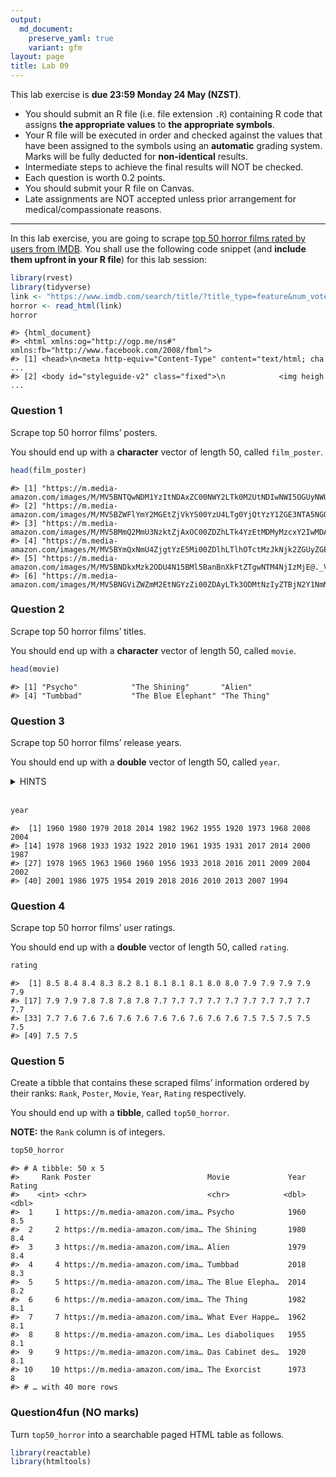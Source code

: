 ```yaml
---
output: 
  md_document:
    preserve_yaml: true
    variant: gfm
layout: page
title: Lab 09
---
```


This lab exercise is **due 23:59 Monday 24 May (NZST)**.

-   You should submit an R file (i.e. file extension `.R`) containing R
    code that assigns **the appropriate values** to **the appropriate
    symbols**.
-   Your R file will be executed in order and checked against the values
    that have been assigned to the symbols using an **automatic**
    grading system. Marks will be fully deducted for **non-identical**
    results.
-   Intermediate steps to achieve the final results will NOT be checked.
-   Each question is worth 0.2 points.
-   You should submit your R file on Canvas.
-   Late assignments are NOT accepted unless prior arrangement for
    medical/compassionate reasons.

------------------------------------------------------------------------

In this lab exercise, you are going to scrape [top 50 horror films rated
by users from
IMDB](https://www.imdb.com/search/title/?title_type=feature&num_votes=25000,&genres=horror&sort=user_rating,desc&view=simple&sort=user_rating).
You shall use the following code snippet (and **include them upfront in
your R file**) for this lab session:

``` r
library(rvest)
library(tidyverse)
link <- "https://www.imdb.com/search/title/?title_type=feature&num_votes=25000,&genres=horror&sort=user_rating,desc&view=simple&sort=user_rating"
horror <- read_html(link)
horror
```

    #> {html_document}
    #> <html xmlns:og="http://ogp.me/ns#" xmlns:fb="http://www.facebook.com/2008/fbml">
    #> [1] <head>\n<meta http-equiv="Content-Type" content="text/html; cha ...
    #> [2] <body id="styleguide-v2" class="fixed">\n            <img heigh ...

### Question 1

Scrape top 50 horror films’ posters.

You should end up with a **character** vector of length 50, called
`film_poster`.

``` r
head(film_poster)
```

    #> [1] "https://m.media-amazon.com/images/M/MV5BNTQwNDM1YzItNDAxZC00NWY2LTk0M2UtNDIwNWI5OGUyNWUxXkEyXkFqcGdeQXVyNzkwMjQ5NzM@._V1_UX34_CR0,0,34,50_AL_.jpg"
    #> [2] "https://m.media-amazon.com/images/M/MV5BZWFlYmY2MGEtZjVkYS00YzU4LTg0YjQtYzY1ZGE3NTA5NGQxXkEyXkFqcGdeQXVyMTQxNzMzNDI@._V1_UX34_CR0,0,34,50_AL_.jpg"
    #> [3] "https://m.media-amazon.com/images/M/MV5BMmQ2MmU3NzktZjAxOC00ZDZhLTk4YzEtMDMyMzcxY2IwMDAyXkEyXkFqcGdeQXVyNzkwMjQ5NzM@._V1_UX34_CR0,0,34,50_AL_.jpg"
    #> [4] "https://m.media-amazon.com/images/M/MV5BYmQxNmU4ZjgtYzE5Mi00ZDlhLTlhOTctMzJkNjk2ZGUyZGEwXkEyXkFqcGdeQXVyMzgxMDA0Nzk@._V1_UY50_CR0,0,34,50_AL_.jpg"
    #> [5] "https://m.media-amazon.com/images/M/MV5BNDkxMzk2ODU4N15BMl5BanBnXkFtZTgwNTM4NjIzMjE@._V1_UY50_CR0,0,34,50_AL_.jpg"                                
    #> [6] "https://m.media-amazon.com/images/M/MV5BNGViZWZmM2EtNGYzZi00ZDAyLTk3ODMtNzIyZTBjN2Y1NmM1XkEyXkFqcGdeQXVyNTAyODkwOQ@@._V1_UX34_CR0,0,34,50_AL_.jpg"

### Question 2

Scrape top 50 horror films’ titles.

You should end up with a **character** vector of length 50, called
`movie`.

``` r
head(movie)
```

    #> [1] "Psycho"            "The Shining"       "Alien"            
    #> [4] "Tumbbad"           "The Blue Elephant" "The Thing"

### Question 3

Scrape top 50 horror films’ release years.

You should end up with a **double** vector of length 50, called `year`.

<details>
<summary>
HINTS
</summary>

1.  You may find one of [{readr}’s `parse_*()`
    functions](https://readr.tidyverse.org/reference/index.html#section-column-parsers)
    useful for extracting numbers.

</details>

<br>

``` r
year
```

    #>  [1] 1960 1980 1979 2018 2014 1982 1962 1955 1920 1973 1968 2008 2004
    #> [14] 1978 1968 1933 1932 1922 2010 1961 1935 1931 2017 2014 2000 1987
    #> [27] 1978 1965 1963 1960 1960 1956 1933 2018 2016 2011 2009 2004 2002
    #> [40] 2001 1986 1975 1954 2019 2018 2016 2010 2013 2007 1994

### Question 4

Scrape top 50 horror films’ user ratings.

You should end up with a **double** vector of length 50, called
`rating`.

``` r
rating
```

    #>  [1] 8.5 8.4 8.4 8.3 8.2 8.1 8.1 8.1 8.1 8.0 8.0 7.9 7.9 7.9 7.9 7.9
    #> [17] 7.9 7.9 7.8 7.8 7.8 7.8 7.7 7.7 7.7 7.7 7.7 7.7 7.7 7.7 7.7 7.7
    #> [33] 7.7 7.6 7.6 7.6 7.6 7.6 7.6 7.6 7.6 7.6 7.6 7.5 7.5 7.5 7.5 7.5
    #> [49] 7.5 7.5

### Question 5

Create a tibble that contains these scraped films’ information ordered
by their ranks: `Rank`, `Poster`, `Movie`, `Year`, `Rating`
respectively.

You should end up with a **tibble**, called `top50_horror`.

**NOTE:** the `Rank` column is of integers.

``` r
top50_horror
```

    #> # A tibble: 50 x 5
    #>     Rank Poster                          Movie             Year Rating
    #>    <int> <chr>                           <chr>            <dbl>  <dbl>
    #>  1     1 https://m.media-amazon.com/ima… Psycho            1960    8.5
    #>  2     2 https://m.media-amazon.com/ima… The Shining       1980    8.4
    #>  3     3 https://m.media-amazon.com/ima… Alien             1979    8.4
    #>  4     4 https://m.media-amazon.com/ima… Tumbbad           2018    8.3
    #>  5     5 https://m.media-amazon.com/ima… The Blue Elepha…  2014    8.2
    #>  6     6 https://m.media-amazon.com/ima… The Thing         1982    8.1
    #>  7     7 https://m.media-amazon.com/ima… What Ever Happe…  1962    8.1
    #>  8     8 https://m.media-amazon.com/ima… Les diaboliques   1955    8.1
    #>  9     9 https://m.media-amazon.com/ima… Das Cabinet des…  1920    8.1
    #> 10    10 https://m.media-amazon.com/ima… The Exorcist      1973    8  
    #> # … with 40 more rows

### Question4fun (NO marks)

Turn `top50_horror` into a searchable paged HTML table as follows.

``` r
library(reactable)
library(htmltools)
```

<div id="htmlwidget-55954100c66b26dc0aa6" class="reactable html-widget"
style="width:690px;height:auto;">

</div>

<script type="application/json" data-for="htmlwidget-55954100c66b26dc0aa6">{"x":{"tag":{"name":"Reactable","attribs":{"data":{"Rank":[1,2,3,4,5,6,7,8,9,10,11,12,13,14,15,16,17,18,19,20,21,22,23,24,25,26,27,28,29,30,31,32,33,34,35,36,37,38,39,40,41,42,43,44,45,46,47,48,49,50],"Poster":["https://m.media-amazon.com/images/M/MV5BNTQwNDM1YzItNDAxZC00NWY2LTk0M2UtNDIwNWI5OGUyNWUxXkEyXkFqcGdeQXVyNzkwMjQ5NzM@._V1_UX34_CR0,0,34,50_AL_.jpg","https://m.media-amazon.com/images/M/MV5BZWFlYmY2MGEtZjVkYS00YzU4LTg0YjQtYzY1ZGE3NTA5NGQxXkEyXkFqcGdeQXVyMTQxNzMzNDI@._V1_UX34_CR0,0,34,50_AL_.jpg","https://m.media-amazon.com/images/M/MV5BMmQ2MmU3NzktZjAxOC00ZDZhLTk4YzEtMDMyMzcxY2IwMDAyXkEyXkFqcGdeQXVyNzkwMjQ5NzM@._V1_UX34_CR0,0,34,50_AL_.jpg","https://m.media-amazon.com/images/M/MV5BYmQxNmU4ZjgtYzE5Mi00ZDlhLTlhOTctMzJkNjk2ZGUyZGEwXkEyXkFqcGdeQXVyMzgxMDA0Nzk@._V1_UY50_CR0,0,34,50_AL_.jpg","https://m.media-amazon.com/images/M/MV5BNDkxMzk2ODU4N15BMl5BanBnXkFtZTgwNTM4NjIzMjE@._V1_UY50_CR0,0,34,50_AL_.jpg","https://m.media-amazon.com/images/M/MV5BNGViZWZmM2EtNGYzZi00ZDAyLTk3ODMtNzIyZTBjN2Y1NmM1XkEyXkFqcGdeQXVyNTAyODkwOQ@@._V1_UX34_CR0,0,34,50_AL_.jpg","https://m.media-amazon.com/images/M/MV5BZmI0M2VmNTgtMWVhYS00Zjg1LTk1YTYtNmJmMjRkZmMwYTc2XkEyXkFqcGdeQXVyNTA4NzY1MzY@._V1_UX34_CR0,0,34,50_AL_.jpg","https://m.media-amazon.com/images/M/MV5BZDVlZDdjNDktN2M4ZC00NjdkLThiMDctM2FiZWNlYjIzNDExXkEyXkFqcGdeQXVyMTA1NTM1NDI2._V1_UY50_CR0,0,34,50_AL_.jpg","https://m.media-amazon.com/images/M/MV5BNWJiNGJiMTEtMGM3OC00ZWNlLTgwZTgtMzdhNTRiZjk5MTQ1XkEyXkFqcGdeQXVyMTMxODk2OTU@._V1_UY50_CR0,0,34,50_AL_.jpg","https://m.media-amazon.com/images/M/MV5BYjhmMGMxZDYtMTkyNy00YWVmLTgyYmUtYTU3ZjcwNTBjN2I1XkEyXkFqcGdeQXVyNzkwMjQ5NzM@._V1_UX34_CR0,0,34,50_AL_.jpg","https://m.media-amazon.com/images/M/MV5BZmEwZGU2NzctYzlmNi00MGJkLWE3N2MtYjBlN2ZhMGJkZTZiXkEyXkFqcGdeQXVyMTQxNzMzNDI@._V1_UX34_CR0,0,34,50_AL_.jpg","https://m.media-amazon.com/images/M/MV5BOWM4NTY2NTMtZDZlZS00NTgyLWEzZDMtODE3ZGI1MzI3ZmU5XkEyXkFqcGdeQXVyNzI1NzMxNzM@._V1_UY50_CR0,0,34,50_AL_.jpg","https://m.media-amazon.com/images/M/MV5BMTg5Mjk2NDMtZTk0Ny00YTQ0LWIzYWEtMWI5MGQ0Mjg1OTNkXkEyXkFqcGdeQXVyNzkwMjQ5NzM@._V1_UX34_CR0,0,34,50_AL_.jpg","https://m.media-amazon.com/images/M/MV5BMzc1YTIyNjctYzhlNy00ZmYzLWI2ZWQtMzk4MmQwYzA0NGQ1XkEyXkFqcGdeQXVyMTQxNzMzNDI@._V1_UX34_CR0,0,34,50_AL_.jpg","https://m.media-amazon.com/images/M/MV5BMzRmN2E1ZDUtZDc2ZC00ZmI3LTkwOTctNzE2ZDIzMGJiMTYzXkEyXkFqcGdeQXVyMTQxNzMzNDI@._V1_UY50_CR0,0,34,50_AL_.jpg","https://m.media-amazon.com/images/M/MV5BZTY3YjYxZGQtMTM2YS00ZmYwLWFlM2QtOWFlMTU1NTAyZDQ2XkEyXkFqcGdeQXVyNTgyNTA4MjM@._V1_UX34_CR0,0,34,50_AL_.jpg","https://m.media-amazon.com/images/M/MV5BMjMyYjgyOTQtZDVlZS00NTQ0LWJiNDItNGRlZmM3Yzc0N2Y0XkEyXkFqcGdeQXVyNTA4NzY1MzY@._V1_UX34_CR0,0,34,50_AL_.jpg","https://m.media-amazon.com/images/M/MV5BMTAxYjEyMTctZTg3Ni00MGZmLWIxMmMtOGM2NTFiY2U3MmExXkEyXkFqcGdeQXVyNzkwMjQ5NzM@._V1_UX34_CR0,0,34,50_AL_.jpg","https://m.media-amazon.com/images/M/MV5BZjRmNjc5MTYtYjc3My00ZjNiLTg4YjUtMTQ0ZTFkZmMxMDUzXkEyXkFqcGdeQXVyNDY5MTUyNjU@._V1_UY50_CR2,0,34,50_AL_.jpg","https://m.media-amazon.com/images/M/MV5BYTYxZTQwOGQtNTJjNC00ZmVhLWJjNTQtYzY0M2VjYzI5MmU1L2ltYWdlXkEyXkFqcGdeQXVyNTAyODkwOQ@@._V1_UX34_CR0,0,34,50_AL_.jpg","https://m.media-amazon.com/images/M/MV5BOTUzMzAzMzEzNV5BMl5BanBnXkFtZTgwOTg1NTAwMjE@._V1_UX34_CR0,0,34,50_AL_.jpg","https://m.media-amazon.com/images/M/MV5BMTQ0Njc1MjM0OF5BMl5BanBnXkFtZTgwNTY2NTUyMjE@._V1_UX34_CR0,0,34,50_AL_.jpg","https://m.media-amazon.com/images/M/MV5BMjUxMDQwNjcyNl5BMl5BanBnXkFtZTgwNzcwMzc0MTI@._V1_UX34_CR0,0,34,50_AL_.jpg","https://m.media-amazon.com/images/M/MV5BMjAwNDA5NzEwM15BMl5BanBnXkFtZTgwMTA1MDUyNDE@._V1_UX34_CR0,0,34,50_AL_.jpg","https://m.media-amazon.com/images/M/MV5BNTIyNThlMjMtMzUyMi00YmEyLTljMmYtMWRhN2Q3ZTllZjA4XkEyXkFqcGdeQXVyMzM4MjM0Nzg@._V1_UY50_CR0,0,34,50_AL_.jpg","https://m.media-amazon.com/images/M/MV5BMWY3ODZlOGMtNzJmOS00ZTNjLWI3ZWEtZTJhZTk5NDZjYWRjXkEyXkFqcGdeQXVyNjU0OTQ0OTY@._V1_UX34_CR0,0,34,50_AL_.jpg","https://m.media-amazon.com/images/M/MV5BNzk1OGU2NmMtNTdhZC00NjdlLWE5YTMtZTQ0MGExZTQzOGQyXkEyXkFqcGdeQXVyMTQxNzMzNDI@._V1_UX34_CR0,0,34,50_AL_.jpg","https://m.media-amazon.com/images/M/MV5BZTU5ZThjNzAtNjc4NC00OTViLWIxYTYtODFmMTk5Y2NjZjZiL2ltYWdlL2ltYWdlXkEyXkFqcGdeQXVyNjc1NTYyMjg@._V1_UX34_CR0,0,34,50_AL_.jpg","https://m.media-amazon.com/images/M/MV5BMTAxNDA1ODc5MDleQTJeQWpwZ15BbWU4MDg2MDA4OTEx._V1_UX34_CR0,0,34,50_AL_.jpg","https://m.media-amazon.com/images/M/MV5BZjM3ZTAzZDYtZmFjZS00YmQ1LWJlOWEtN2I4MDRmYzY5YmRlL2ltYWdlXkEyXkFqcGdeQXVyMjgyNjk3MzE@._V1_UX34_CR0,0,34,50_AL_.jpg","https://m.media-amazon.com/images/M/MV5BNzBiMWRhNzQtMjZhZS00NzFmLWE5YWMtOWY4NzIxMjYzZTEyXkEyXkFqcGdeQXVyMzg2MzE2OTE@._V1_UY50_CR2,0,34,50_AL_.jpg","https://m.media-amazon.com/images/M/MV5BYTExYjM3MDYtMzg4MC00MjU4LTljZjAtYzdlMTFmYTJmYTE4XkEyXkFqcGdeQXVyNTAyODkwOQ@@._V1_UX34_CR0,0,34,50_AL_.jpg","https://m.media-amazon.com/images/M/MV5BYjllMmE0Y2YtYWIwZi00OWY1LWJhNWItYzM2MmNiYmFiZmRmXkEyXkFqcGdeQXVyNjc1NTYyMjg@._V1_UX34_CR0,0,34,50_AL_.jpg","https://m.media-amazon.com/images/M/MV5BMjk4NGZiMzAtODU1NS00MmQ4LWJiNmQtNWU5ZWU4Y2VmNWI0XkEyXkFqcGdeQXVyODE5NzE3OTE@._V1_UY50_CR0,0,34,50_AL_.jpg","https://m.media-amazon.com/images/M/MV5BMTkwOTQ4OTg0OV5BMl5BanBnXkFtZTgwMzQyOTM0OTE@._V1_UX34_CR0,0,34,50_AL_.jpg","https://m.media-amazon.com/images/M/MV5BMjMwOTYyNDY4NV5BMl5BanBnXkFtZTcwNDI1ODk0Ng@@._V1_UX34_CR0,0,34,50_AL_.jpg","https://m.media-amazon.com/images/M/MV5BMTU5MDg0NTQ1N15BMl5BanBnXkFtZTcwMjA4Mjg3Mg@@._V1_UY50_CR1,0,34,50_AL_.jpg","https://m.media-amazon.com/images/M/MV5BMzQ2ZTBhNmEtZDBmYi00ODU0LTgzZmQtNmMxM2M4NzM1ZjE4XkEyXkFqcGdeQXVyNjE5MjUyOTM@._V1_UX34_CR0,0,34,50_AL_.jpg","https://m.media-amazon.com/images/M/MV5BYTFkM2ViMmQtZmI5NS00MjQ2LWEyN2EtMTI1ZmNlZDU3MTZjXkEyXkFqcGdeQXVyNjU0OTQ0OTY@._V1_UX34_CR0,0,34,50_AL_.jpg","https://m.media-amazon.com/images/M/MV5BMTAxMDE4Mzc3ODNeQTJeQWpwZ15BbWU4MDY2Mjg4MDcx._V1_UY50_CR0,0,34,50_AL_.jpg","https://m.media-amazon.com/images/M/MV5BODcxMGMwOGEtMDUxMi00MzE5LTg4YTYtYjk1YjA4MzQxNTNlXkEyXkFqcGdeQXVyNzkwMjQ5NzM@._V1_UX34_CR0,0,34,50_AL_.jpg","https://m.media-amazon.com/images/M/MV5BYTQyMmUwMjgtOTU0Yy00YTJiLWFlZjMtOWM5NGQ0OWY5YThjXkEyXkFqcGdeQXVyNjQ2MjQ5NzM@._V1_UY50_CR1,0,34,50_AL_.jpg","https://m.media-amazon.com/images/M/MV5BMjAzNTk3MTc2OF5BMl5BanBnXkFtZTgwNzI5MzU5MTE@._V1_UY50_CR0,0,34,50_AL_.jpg","https://m.media-amazon.com/images/M/MV5BZmE0MGJhNmYtOWNjYi00Njc5LWE2YjEtMWMxZTVmODUwMmMxXkEyXkFqcGdeQXVyMTkxNjUyNQ@@._V1_UX34_CR0,0,34,50_AL_.jpg","https://m.media-amazon.com/images/M/MV5BMjI0MDMzNTQ0M15BMl5BanBnXkFtZTgwMTM5NzM3NDM@._V1_UX34_CR0,0,34,50_AL_.jpg","https://m.media-amazon.com/images/M/MV5BODkwMTgxNjA2NF5BMl5BanBnXkFtZTgwMDc0OTcwOTE@._V1_UX34_CR0,0,34,50_AL_.jpg","https://m.media-amazon.com/images/M/MV5BODQ5NDQ0MjkwMF5BMl5BanBnXkFtZTcwNDg1OTU4NQ@@._V1_UX34_CR0,0,34,50_AL_.jpg","https://m.media-amazon.com/images/M/MV5BMTM3NjA1NDMyMV5BMl5BanBnXkFtZTcwMDQzNDMzOQ@@._V1_UX34_CR0,0,34,50_AL_.jpg","https://m.media-amazon.com/images/M/MV5BMjA0MzExNzc3MV5BMl5BanBnXkFtZTcwODAxMzM0MQ@@._V1_UX34_CR0,0,34,50_AL_.jpg","https://m.media-amazon.com/images/M/MV5BYThmYjJhMGItNjlmOC00ZDRiLWEzNjUtZjU4MjA3MzY0MzFmXkEyXkFqcGdeQXVyNTI4MjkwNjA@._V1_UX34_CR0,0,34,50_AL_.jpg"],"Movie":["Psycho","The Shining","Alien","Tumbbad","The Blue Elephant","The Thing","What Ever Happened to Baby Jane?","Les diaboliques","Das Cabinet des Dr. Caligari","The Exorcist","Rosemary's Baby","Låt den rätte komma in","Shaun of the Dead","Dawn of the Dead","Night of the Living Dead","King Kong","Freaks","Nosferatu","Ang-ma-reul bo-at-da","The Innocents","Bride of Frankenstein","Frankenstein","Get Out","What We Do in the Shadows","Vampire Hunter D: Bloodlust","Evil Dead II","Halloween","Repulsion","The Birds","Peeping Tom","Les yeux sans visage","Invasion of the Body Snatchers","The Invisible Man","Stree","Busanhaeng","La piel que habito","Zombieland","Saw","28 Days Later...","The Others","The Fly","Profondo rosso","Gojira","The Lighthouse","A Quiet Place","Gokseong","Tucker and Dale vs Evil","The Conjuring","Grindhouse","Interview with the Vampire: The Vampire Chronicles"],"Year":["1960","1980","1979","2018","2014","1982","1962","1955","1920","1973","1968","2008","2004","1978","1968","1933","1932","1922","2010","1961","1935","1931","2017","2014","2000","1987","1978","1965","1963","1960","1960","1956","1933","2018","2016","2011","2009","2004","2002","2001","1986","1975","1954","2019","2018","2016","2010","2013","2007","1994"],"Rating":[8.5,8.4,8.4,8.3,8.2,8.1,8.1,8.1,8.1,8,8,7.9,7.9,7.9,7.9,7.9,7.9,7.9,7.8,7.8,7.8,7.8,7.7,7.7,7.7,7.7,7.7,7.7,7.7,7.7,7.7,7.7,7.7,7.6,7.6,7.6,7.6,7.6,7.6,7.6,7.6,7.6,7.6,7.5,7.5,7.5,7.5,7.5,7.5,7.5],"rating_colour":["#DE5710","#DE5811","#DE5811","#DF5913","#DF5A14","#DF5B15","#DF5B15","#DF5B15","#DF5B15","#E05C16","#E05C16","#E05D17","#E05D17","#E05D17","#E05D17","#E05D17","#E05D17","#E05D17","#E05E18","#E05E18","#E05E18","#E05E18","#E15F19","#E15F19","#E15F19","#E15F19","#E15F19","#E15F19","#E15F19","#E15F19","#E15F19","#E15F19","#E15F19","#E1601A","#E1601A","#E1601A","#E1601A","#E1601A","#E1601A","#E1601A","#E1601A","#E1601A","#E1601A","#E2611B","#E2611B","#E2611B","#E2611B","#E2611B","#E2611B","#E2611B"]},"columns":[{"accessor":"Rank","name":"Rank","type":"numeric","headerStyle":{"background":"#f7f7f8"},"minWidth":70,"maxWidth":90,"align":"center"},{"accessor":"Poster","name":"Poster","type":"character","headerStyle":{"background":"#f7f7f8"},"cell":[{"name":"div","attribs":{},"children":[{"name":"img","attribs":{"src":"https://m.media-amazon.com/images/M/MV5BNTQwNDM1YzItNDAxZC00NWY2LTk0M2UtNDIwNWI5OGUyNWUxXkEyXkFqcGdeQXVyNzkwMjQ5NzM@._V1_UX34_CR0,0,34,50_AL_.jpg"},"children":[]}]},{"name":"div","attribs":{},"children":[{"name":"img","attribs":{"src":"https://m.media-amazon.com/images/M/MV5BZWFlYmY2MGEtZjVkYS00YzU4LTg0YjQtYzY1ZGE3NTA5NGQxXkEyXkFqcGdeQXVyMTQxNzMzNDI@._V1_UX34_CR0,0,34,50_AL_.jpg"},"children":[]}]},{"name":"div","attribs":{},"children":[{"name":"img","attribs":{"src":"https://m.media-amazon.com/images/M/MV5BMmQ2MmU3NzktZjAxOC00ZDZhLTk4YzEtMDMyMzcxY2IwMDAyXkEyXkFqcGdeQXVyNzkwMjQ5NzM@._V1_UX34_CR0,0,34,50_AL_.jpg"},"children":[]}]},{"name":"div","attribs":{},"children":[{"name":"img","attribs":{"src":"https://m.media-amazon.com/images/M/MV5BYmQxNmU4ZjgtYzE5Mi00ZDlhLTlhOTctMzJkNjk2ZGUyZGEwXkEyXkFqcGdeQXVyMzgxMDA0Nzk@._V1_UY50_CR0,0,34,50_AL_.jpg"},"children":[]}]},{"name":"div","attribs":{},"children":[{"name":"img","attribs":{"src":"https://m.media-amazon.com/images/M/MV5BNDkxMzk2ODU4N15BMl5BanBnXkFtZTgwNTM4NjIzMjE@._V1_UY50_CR0,0,34,50_AL_.jpg"},"children":[]}]},{"name":"div","attribs":{},"children":[{"name":"img","attribs":{"src":"https://m.media-amazon.com/images/M/MV5BNGViZWZmM2EtNGYzZi00ZDAyLTk3ODMtNzIyZTBjN2Y1NmM1XkEyXkFqcGdeQXVyNTAyODkwOQ@@._V1_UX34_CR0,0,34,50_AL_.jpg"},"children":[]}]},{"name":"div","attribs":{},"children":[{"name":"img","attribs":{"src":"https://m.media-amazon.com/images/M/MV5BZmI0M2VmNTgtMWVhYS00Zjg1LTk1YTYtNmJmMjRkZmMwYTc2XkEyXkFqcGdeQXVyNTA4NzY1MzY@._V1_UX34_CR0,0,34,50_AL_.jpg"},"children":[]}]},{"name":"div","attribs":{},"children":[{"name":"img","attribs":{"src":"https://m.media-amazon.com/images/M/MV5BZDVlZDdjNDktN2M4ZC00NjdkLThiMDctM2FiZWNlYjIzNDExXkEyXkFqcGdeQXVyMTA1NTM1NDI2._V1_UY50_CR0,0,34,50_AL_.jpg"},"children":[]}]},{"name":"div","attribs":{},"children":[{"name":"img","attribs":{"src":"https://m.media-amazon.com/images/M/MV5BNWJiNGJiMTEtMGM3OC00ZWNlLTgwZTgtMzdhNTRiZjk5MTQ1XkEyXkFqcGdeQXVyMTMxODk2OTU@._V1_UY50_CR0,0,34,50_AL_.jpg"},"children":[]}]},{"name":"div","attribs":{},"children":[{"name":"img","attribs":{"src":"https://m.media-amazon.com/images/M/MV5BYjhmMGMxZDYtMTkyNy00YWVmLTgyYmUtYTU3ZjcwNTBjN2I1XkEyXkFqcGdeQXVyNzkwMjQ5NzM@._V1_UX34_CR0,0,34,50_AL_.jpg"},"children":[]}]},{"name":"div","attribs":{},"children":[{"name":"img","attribs":{"src":"https://m.media-amazon.com/images/M/MV5BZmEwZGU2NzctYzlmNi00MGJkLWE3N2MtYjBlN2ZhMGJkZTZiXkEyXkFqcGdeQXVyMTQxNzMzNDI@._V1_UX34_CR0,0,34,50_AL_.jpg"},"children":[]}]},{"name":"div","attribs":{},"children":[{"name":"img","attribs":{"src":"https://m.media-amazon.com/images/M/MV5BOWM4NTY2NTMtZDZlZS00NTgyLWEzZDMtODE3ZGI1MzI3ZmU5XkEyXkFqcGdeQXVyNzI1NzMxNzM@._V1_UY50_CR0,0,34,50_AL_.jpg"},"children":[]}]},{"name":"div","attribs":{},"children":[{"name":"img","attribs":{"src":"https://m.media-amazon.com/images/M/MV5BMTg5Mjk2NDMtZTk0Ny00YTQ0LWIzYWEtMWI5MGQ0Mjg1OTNkXkEyXkFqcGdeQXVyNzkwMjQ5NzM@._V1_UX34_CR0,0,34,50_AL_.jpg"},"children":[]}]},{"name":"div","attribs":{},"children":[{"name":"img","attribs":{"src":"https://m.media-amazon.com/images/M/MV5BMzc1YTIyNjctYzhlNy00ZmYzLWI2ZWQtMzk4MmQwYzA0NGQ1XkEyXkFqcGdeQXVyMTQxNzMzNDI@._V1_UX34_CR0,0,34,50_AL_.jpg"},"children":[]}]},{"name":"div","attribs":{},"children":[{"name":"img","attribs":{"src":"https://m.media-amazon.com/images/M/MV5BMzRmN2E1ZDUtZDc2ZC00ZmI3LTkwOTctNzE2ZDIzMGJiMTYzXkEyXkFqcGdeQXVyMTQxNzMzNDI@._V1_UY50_CR0,0,34,50_AL_.jpg"},"children":[]}]},{"name":"div","attribs":{},"children":[{"name":"img","attribs":{"src":"https://m.media-amazon.com/images/M/MV5BZTY3YjYxZGQtMTM2YS00ZmYwLWFlM2QtOWFlMTU1NTAyZDQ2XkEyXkFqcGdeQXVyNTgyNTA4MjM@._V1_UX34_CR0,0,34,50_AL_.jpg"},"children":[]}]},{"name":"div","attribs":{},"children":[{"name":"img","attribs":{"src":"https://m.media-amazon.com/images/M/MV5BMjMyYjgyOTQtZDVlZS00NTQ0LWJiNDItNGRlZmM3Yzc0N2Y0XkEyXkFqcGdeQXVyNTA4NzY1MzY@._V1_UX34_CR0,0,34,50_AL_.jpg"},"children":[]}]},{"name":"div","attribs":{},"children":[{"name":"img","attribs":{"src":"https://m.media-amazon.com/images/M/MV5BMTAxYjEyMTctZTg3Ni00MGZmLWIxMmMtOGM2NTFiY2U3MmExXkEyXkFqcGdeQXVyNzkwMjQ5NzM@._V1_UX34_CR0,0,34,50_AL_.jpg"},"children":[]}]},{"name":"div","attribs":{},"children":[{"name":"img","attribs":{"src":"https://m.media-amazon.com/images/M/MV5BZjRmNjc5MTYtYjc3My00ZjNiLTg4YjUtMTQ0ZTFkZmMxMDUzXkEyXkFqcGdeQXVyNDY5MTUyNjU@._V1_UY50_CR2,0,34,50_AL_.jpg"},"children":[]}]},{"name":"div","attribs":{},"children":[{"name":"img","attribs":{"src":"https://m.media-amazon.com/images/M/MV5BYTYxZTQwOGQtNTJjNC00ZmVhLWJjNTQtYzY0M2VjYzI5MmU1L2ltYWdlXkEyXkFqcGdeQXVyNTAyODkwOQ@@._V1_UX34_CR0,0,34,50_AL_.jpg"},"children":[]}]},{"name":"div","attribs":{},"children":[{"name":"img","attribs":{"src":"https://m.media-amazon.com/images/M/MV5BOTUzMzAzMzEzNV5BMl5BanBnXkFtZTgwOTg1NTAwMjE@._V1_UX34_CR0,0,34,50_AL_.jpg"},"children":[]}]},{"name":"div","attribs":{},"children":[{"name":"img","attribs":{"src":"https://m.media-amazon.com/images/M/MV5BMTQ0Njc1MjM0OF5BMl5BanBnXkFtZTgwNTY2NTUyMjE@._V1_UX34_CR0,0,34,50_AL_.jpg"},"children":[]}]},{"name":"div","attribs":{},"children":[{"name":"img","attribs":{"src":"https://m.media-amazon.com/images/M/MV5BMjUxMDQwNjcyNl5BMl5BanBnXkFtZTgwNzcwMzc0MTI@._V1_UX34_CR0,0,34,50_AL_.jpg"},"children":[]}]},{"name":"div","attribs":{},"children":[{"name":"img","attribs":{"src":"https://m.media-amazon.com/images/M/MV5BMjAwNDA5NzEwM15BMl5BanBnXkFtZTgwMTA1MDUyNDE@._V1_UX34_CR0,0,34,50_AL_.jpg"},"children":[]}]},{"name":"div","attribs":{},"children":[{"name":"img","attribs":{"src":"https://m.media-amazon.com/images/M/MV5BNTIyNThlMjMtMzUyMi00YmEyLTljMmYtMWRhN2Q3ZTllZjA4XkEyXkFqcGdeQXVyMzM4MjM0Nzg@._V1_UY50_CR0,0,34,50_AL_.jpg"},"children":[]}]},{"name":"div","attribs":{},"children":[{"name":"img","attribs":{"src":"https://m.media-amazon.com/images/M/MV5BMWY3ODZlOGMtNzJmOS00ZTNjLWI3ZWEtZTJhZTk5NDZjYWRjXkEyXkFqcGdeQXVyNjU0OTQ0OTY@._V1_UX34_CR0,0,34,50_AL_.jpg"},"children":[]}]},{"name":"div","attribs":{},"children":[{"name":"img","attribs":{"src":"https://m.media-amazon.com/images/M/MV5BNzk1OGU2NmMtNTdhZC00NjdlLWE5YTMtZTQ0MGExZTQzOGQyXkEyXkFqcGdeQXVyMTQxNzMzNDI@._V1_UX34_CR0,0,34,50_AL_.jpg"},"children":[]}]},{"name":"div","attribs":{},"children":[{"name":"img","attribs":{"src":"https://m.media-amazon.com/images/M/MV5BZTU5ZThjNzAtNjc4NC00OTViLWIxYTYtODFmMTk5Y2NjZjZiL2ltYWdlL2ltYWdlXkEyXkFqcGdeQXVyNjc1NTYyMjg@._V1_UX34_CR0,0,34,50_AL_.jpg"},"children":[]}]},{"name":"div","attribs":{},"children":[{"name":"img","attribs":{"src":"https://m.media-amazon.com/images/M/MV5BMTAxNDA1ODc5MDleQTJeQWpwZ15BbWU4MDg2MDA4OTEx._V1_UX34_CR0,0,34,50_AL_.jpg"},"children":[]}]},{"name":"div","attribs":{},"children":[{"name":"img","attribs":{"src":"https://m.media-amazon.com/images/M/MV5BZjM3ZTAzZDYtZmFjZS00YmQ1LWJlOWEtN2I4MDRmYzY5YmRlL2ltYWdlXkEyXkFqcGdeQXVyMjgyNjk3MzE@._V1_UX34_CR0,0,34,50_AL_.jpg"},"children":[]}]},{"name":"div","attribs":{},"children":[{"name":"img","attribs":{"src":"https://m.media-amazon.com/images/M/MV5BNzBiMWRhNzQtMjZhZS00NzFmLWE5YWMtOWY4NzIxMjYzZTEyXkEyXkFqcGdeQXVyMzg2MzE2OTE@._V1_UY50_CR2,0,34,50_AL_.jpg"},"children":[]}]},{"name":"div","attribs":{},"children":[{"name":"img","attribs":{"src":"https://m.media-amazon.com/images/M/MV5BYTExYjM3MDYtMzg4MC00MjU4LTljZjAtYzdlMTFmYTJmYTE4XkEyXkFqcGdeQXVyNTAyODkwOQ@@._V1_UX34_CR0,0,34,50_AL_.jpg"},"children":[]}]},{"name":"div","attribs":{},"children":[{"name":"img","attribs":{"src":"https://m.media-amazon.com/images/M/MV5BYjllMmE0Y2YtYWIwZi00OWY1LWJhNWItYzM2MmNiYmFiZmRmXkEyXkFqcGdeQXVyNjc1NTYyMjg@._V1_UX34_CR0,0,34,50_AL_.jpg"},"children":[]}]},{"name":"div","attribs":{},"children":[{"name":"img","attribs":{"src":"https://m.media-amazon.com/images/M/MV5BMjk4NGZiMzAtODU1NS00MmQ4LWJiNmQtNWU5ZWU4Y2VmNWI0XkEyXkFqcGdeQXVyODE5NzE3OTE@._V1_UY50_CR0,0,34,50_AL_.jpg"},"children":[]}]},{"name":"div","attribs":{},"children":[{"name":"img","attribs":{"src":"https://m.media-amazon.com/images/M/MV5BMTkwOTQ4OTg0OV5BMl5BanBnXkFtZTgwMzQyOTM0OTE@._V1_UX34_CR0,0,34,50_AL_.jpg"},"children":[]}]},{"name":"div","attribs":{},"children":[{"name":"img","attribs":{"src":"https://m.media-amazon.com/images/M/MV5BMjMwOTYyNDY4NV5BMl5BanBnXkFtZTcwNDI1ODk0Ng@@._V1_UX34_CR0,0,34,50_AL_.jpg"},"children":[]}]},{"name":"div","attribs":{},"children":[{"name":"img","attribs":{"src":"https://m.media-amazon.com/images/M/MV5BMTU5MDg0NTQ1N15BMl5BanBnXkFtZTcwMjA4Mjg3Mg@@._V1_UY50_CR1,0,34,50_AL_.jpg"},"children":[]}]},{"name":"div","attribs":{},"children":[{"name":"img","attribs":{"src":"https://m.media-amazon.com/images/M/MV5BMzQ2ZTBhNmEtZDBmYi00ODU0LTgzZmQtNmMxM2M4NzM1ZjE4XkEyXkFqcGdeQXVyNjE5MjUyOTM@._V1_UX34_CR0,0,34,50_AL_.jpg"},"children":[]}]},{"name":"div","attribs":{},"children":[{"name":"img","attribs":{"src":"https://m.media-amazon.com/images/M/MV5BYTFkM2ViMmQtZmI5NS00MjQ2LWEyN2EtMTI1ZmNlZDU3MTZjXkEyXkFqcGdeQXVyNjU0OTQ0OTY@._V1_UX34_CR0,0,34,50_AL_.jpg"},"children":[]}]},{"name":"div","attribs":{},"children":[{"name":"img","attribs":{"src":"https://m.media-amazon.com/images/M/MV5BMTAxMDE4Mzc3ODNeQTJeQWpwZ15BbWU4MDY2Mjg4MDcx._V1_UY50_CR0,0,34,50_AL_.jpg"},"children":[]}]},{"name":"div","attribs":{},"children":[{"name":"img","attribs":{"src":"https://m.media-amazon.com/images/M/MV5BODcxMGMwOGEtMDUxMi00MzE5LTg4YTYtYjk1YjA4MzQxNTNlXkEyXkFqcGdeQXVyNzkwMjQ5NzM@._V1_UX34_CR0,0,34,50_AL_.jpg"},"children":[]}]},{"name":"div","attribs":{},"children":[{"name":"img","attribs":{"src":"https://m.media-amazon.com/images/M/MV5BYTQyMmUwMjgtOTU0Yy00YTJiLWFlZjMtOWM5NGQ0OWY5YThjXkEyXkFqcGdeQXVyNjQ2MjQ5NzM@._V1_UY50_CR1,0,34,50_AL_.jpg"},"children":[]}]},{"name":"div","attribs":{},"children":[{"name":"img","attribs":{"src":"https://m.media-amazon.com/images/M/MV5BMjAzNTk3MTc2OF5BMl5BanBnXkFtZTgwNzI5MzU5MTE@._V1_UY50_CR0,0,34,50_AL_.jpg"},"children":[]}]},{"name":"div","attribs":{},"children":[{"name":"img","attribs":{"src":"https://m.media-amazon.com/images/M/MV5BZmE0MGJhNmYtOWNjYi00Njc5LWE2YjEtMWMxZTVmODUwMmMxXkEyXkFqcGdeQXVyMTkxNjUyNQ@@._V1_UX34_CR0,0,34,50_AL_.jpg"},"children":[]}]},{"name":"div","attribs":{},"children":[{"name":"img","attribs":{"src":"https://m.media-amazon.com/images/M/MV5BMjI0MDMzNTQ0M15BMl5BanBnXkFtZTgwMTM5NzM3NDM@._V1_UX34_CR0,0,34,50_AL_.jpg"},"children":[]}]},{"name":"div","attribs":{},"children":[{"name":"img","attribs":{"src":"https://m.media-amazon.com/images/M/MV5BODkwMTgxNjA2NF5BMl5BanBnXkFtZTgwMDc0OTcwOTE@._V1_UX34_CR0,0,34,50_AL_.jpg"},"children":[]}]},{"name":"div","attribs":{},"children":[{"name":"img","attribs":{"src":"https://m.media-amazon.com/images/M/MV5BODQ5NDQ0MjkwMF5BMl5BanBnXkFtZTcwNDg1OTU4NQ@@._V1_UX34_CR0,0,34,50_AL_.jpg"},"children":[]}]},{"name":"div","attribs":{},"children":[{"name":"img","attribs":{"src":"https://m.media-amazon.com/images/M/MV5BMTM3NjA1NDMyMV5BMl5BanBnXkFtZTcwMDQzNDMzOQ@@._V1_UX34_CR0,0,34,50_AL_.jpg"},"children":[]}]},{"name":"div","attribs":{},"children":[{"name":"img","attribs":{"src":"https://m.media-amazon.com/images/M/MV5BMjA0MzExNzc3MV5BMl5BanBnXkFtZTcwODAxMzM0MQ@@._V1_UX34_CR0,0,34,50_AL_.jpg"},"children":[]}]},{"name":"div","attribs":{},"children":[{"name":"img","attribs":{"src":"https://m.media-amazon.com/images/M/MV5BYThmYjJhMGItNjlmOC00ZDRiLWEzNjUtZjU4MjA3MzY0MzFmXkEyXkFqcGdeQXVyNTI4MjkwNjA@._V1_UX34_CR0,0,34,50_AL_.jpg"},"children":[]}]}],"maxWidth":70},{"accessor":"Movie","name":"Movie","type":"character","headerStyle":{"background":"#f7f7f8"},"maxWidth":300},{"accessor":"Year","name":"Year","type":"character","headerStyle":{"background":"#f7f7f8"},"minWidth":70,"maxWidth":90,"align":"center"},{"accessor":"Rating","name":"Rating","type":"numeric","headerStyle":{"background":"#f7f7f8"},"defaultSortDesc":true,"cell":"function(cellInfo) {\n      const sliceColor = cellInfo.row['rating_colour']\n      const sliceLength = 2 * Math.PI * 24\n      const sliceOffset = sliceLength * (1 - cellInfo.value / 10)\n      const donutChart = (\n        '<svg width=60 height=60 style=\"transform: rotate(-90deg)\">' +\n          '<circle cx=30 cy=30 r=24 fill=none stroke-width=4 stroke=rgba(0,0,0,0.1)><\/circle>' +\n          '<circle cx=30 cy=30 r=24 fill=none stroke-width=4 stroke=' + sliceColor +\n          ' stroke-dasharray=' + sliceLength + ' stroke-dashoffset=' + sliceOffset + '><\/circle>' +\n        '<\/svg>'\n      )\n      const label = '<div style=\"position: absolute; top: 50%; left: 50%; ' +\n        'transform: translate(-50%, -50%)\">' + cellInfo.value + '<\/div>'\n      return '<div style=\"display: inline-flex; position: relative\">' + donutChart + label + '<\/div>'\n    }","html":true,"width":140,"align":"center"},{"accessor":"rating_colour","name":"rating_colour","type":"character","headerStyle":{"background":"#f7f7f8"},"show":false}],"searchable":true,"defaultSorted":[{"id":"Rank","desc":false}],"defaultPageSize":10,"paginationType":"numbers","showPageInfo":true,"minRows":1,"highlight":true,"width":"690px","theme":{"cellStyle":{"display":"flex","flexDirection":"column","justifyContent":"center"}},"dataKey":"7a021d2ed0cb0ec6d6320cfcf4485b8b","key":"7a021d2ed0cb0ec6d6320cfcf4485b8b"},"children":[]},"class":"reactR_markup"},"evals":["tag.attribs.columns.4.cell"],"jsHooks":[]}</script>
</div>
